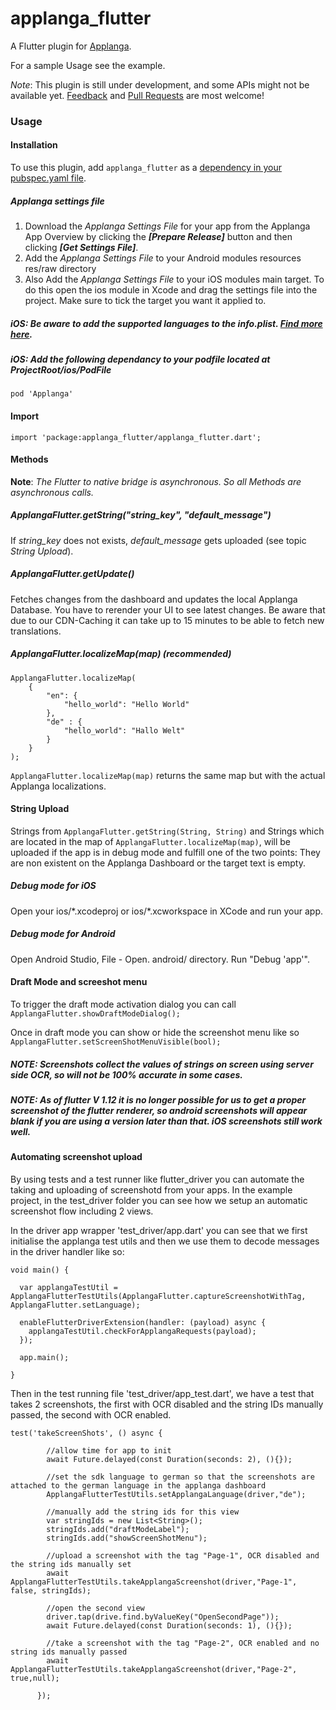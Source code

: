 # applanga_flutter

A Flutter plugin for [Applanga](https://applanga.com).

For a sample Usage see the example.

*Note*: This plugin is still under development, and some APIs might not be available yet. [Feedback](https://github.com/applanga/applanga_flutter/issues) and [Pull Requests](https://github.com/applanga/applanga_flutter/pulls) are most welcome!

### Usage

#### Installation

To use this plugin, add `applanga_flutter` as a [dependency in your pubspec.yaml file](https://flutter.io/platform-plugins/).

##### Applanga settings file

1. Download the *Applanga Settings File* for your app from the Applanga App Overview by clicking the ***[Prepare Release]*** button and then clicking ***[Get Settings File]***.
2. Add the *Applanga Settings File* to your Android modules resources res/raw directory
3. Also Add the *Applanga Settings File* to your iOS modules main target. To do this open the ios module in Xcode and drag the settings file into the project. Make sure to tick the target you want it applied to.


##### iOS: Be aware to add the supported languages to the info.plist. [Find more here](https://flutter.io/tutorials/internationalization/).

##### iOS: Add the following dependancy to your podfile located at ProjectRoot/ios/PodFile

`pod 'Applanga'`

#### Import

`import 'package:applanga_flutter/applanga_flutter.dart';`

#### Methods

**Note**: *The Flutter to native bridge is asynchronous. So all Methods are asynchronous calls.*

##### ApplangaFlutter.getString("string\_key", "default\_message")
If *string\_key* does not exists, *default\_message* gets uploaded (see topic *String Upload*).

##### ApplangaFlutter.getUpdate()
Fetches changes from the dashboard and updates the local Applanga Database. You have to rerender your UI to see latest changes. Be aware that due to our CDN-Caching it can take up to 15 minutes to be able to fetch new translations.

##### ApplangaFlutter.localizeMap(map) (recommended)

```
ApplangaFlutter.localizeMap(
	{
		"en": {
			"hello_world": "Hello World"
		},
		"de" : {
			"hello_world": "Hallo Welt"
		}
	}
);
```

`ApplangaFlutter.localizeMap(map)` returns the same map but with the actual Applanga localizations.

#### String Upload
Strings from `ApplangaFlutter.getString(String, String)` and Strings which are located in the map of `ApplangaFlutter.localizeMap(map)`, will be uploaded if the app is in debug mode and fulfill one of the two points: They are non existent on the Applanga Dashboard or the target text is empty.
##### Debug mode for iOS
Open your ios/\*.xcodeproj or ios/\*.xcworkspace in XCode and run your app.

##### Debug mode for Android
Open Android Studio, File - Open. android/ directory. Run "Debug 'app'".

#### Draft Mode and screeshot menu

To trigger the draft mode activation dialog you can call `ApplangaFlutter.showDraftModeDialog();`

Once in draft mode you can show or hide the screenshot menu like so `ApplangaFlutter.setScreenShotMenuVisible(bool);`              


##### NOTE: Screenshots collect the values of strings on screen using server side OCR, so will not be 100% accurate in some cases. 

##### NOTE: As of flutter V 1.12 it is no longer possible for us to get a proper screenshot of the flutter renderer, so android screenshots will appear blank if you are using a version later than that. iOS screenshots still work well.

#### Automating screenshot upload

By using tests and a test runner like flutter_driver you can automate the taking and uploading of screenshotd from your apps. In the example project, in the test_driver folder you can see how we setup an automatic screenshot flow including 2 views.

In the driver app wrapper 'test_driver/app.dart' you can see that we first initialise the applanga test utils and then we use them to decode messages in the driver handler like so:

```
void main() {

  var applangaTestUtil = ApplangaFlutterTestUtils(ApplangaFlutter.captureScreenshotWithTag, ApplangaFlutter.setLanguage);

  enableFlutterDriverExtension(handler: (payload) async {
    applangaTestUtil.checkForApplangaRequests(payload);
  });

  app.main();

}
```
Then in the test running file 'test_driver/app_test.dart', we have a test that takes 2 screenshots, the first with OCR disabled and the string IDs manually passed, the second with OCR enabled.

```
test('takeScreenShots', () async {

        //allow time for app to init
        await Future.delayed(const Duration(seconds: 2), (){});

        //set the sdk language to german so that the screenshots are attached to the german language in the applanga dashboard
        ApplangaFlutterTestUtils.setApplangaLanguage(driver,"de");

        //manually add the string ids for this view
        var stringIds = new List<String>();
        stringIds.add("draftModeLabel");
        stringIds.add("showScreenShotMenu");

        //upload a screenshot with the tag "Page-1", OCR disabled and the string ids manually set
        await ApplangaFlutterTestUtils.takeApplangaScreenshot(driver,"Page-1", false, stringIds);

        //open the second view
        driver.tap(drive.find.byValueKey("OpenSecondPage"));
        await Future.delayed(const Duration(seconds: 1), (){});

        //take a screenshot with the tag "Page-2", OCR enabled and no string ids manually passed
        await ApplangaFlutterTestUtils.takeApplangaScreenshot(driver,"Page-2", true,null);

      });
```
